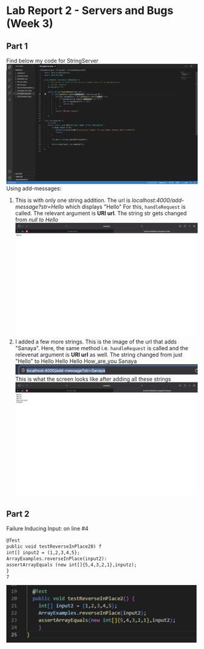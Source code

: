 # Lab Report 2 - Servers and Bugs (Week 3)
## Part 1
Find below my code for StringServer
![Image](code.png)
Using add-messages:
1. This is with only one string addition. The url is _localhost:4000/add-message?str=Hello_ which displays "Hello"
For this, `handleRequest` is called. The relevant argument is __URI url__. The string str gets changed from _null to Hello_
![Image](hello.png)
2. I added a few more strings. This is the image of the url that adds "Sanaya". Here, the same method i.e. `handleRequest` is called and the relevenat argument is __URI url__ as well. The string changed from just "Hello" to Hello Hello Hello How_are_you Sanaya
![Image](link.png)
This is what the screen looks like after adding all these strings
![Image](sent.png)

## Part 2
Failure Inducing Input: on line #4
```
@Test
public void testReverseInPlace20) f
int[] input2 = (1,2,3,4,5};
ArrayExamples.reverseInPlace(input2):
assertArrayEquals (new int[]{5,4,3,2,1},inputz);
}
7
```
![Image](method.png)

